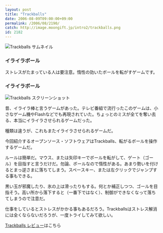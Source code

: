 ```yaml
---
layout: post
title: "Trackballs"
date: 2006-08-09T09:00:00+09:00
permalink: /2006/08/2190/
catch: http://image.moongift.jp/intro2/trackballs.png
id: 2182
---
```

 ![Trackballs サムネイル](http://image.moongift.jp/intro2/trackballs.t.png "Trackballs サムネイル")
  

### イライラボール
  
ストレスがたまっている人は要注意。惰性の効いたボールを転がすゲームです。  
<!--more-->  

### イライラボール
  

![Trackballs スクリーンショット](http://image.moongift.jp/intro2/trackballs.png "Trackballs スクリーンショット")

  

昔、イライラ棒と言うゲームがあった。テレビ番組で流行ったこのゲームは、小さなゲーム機やFlashなどでも再現されていた。ちょっとのミスが全てを奪い去る、本当にイライラさせられるゲームだった。

  

種類は違うが、これもまたイライラさせられるゲームだ。

  

今回紹介するオープンソース・ソフトウェアはTrackballs、転がるボールを操作するゲームだ。

  

ルールは簡単だ。マウス、または矢印キーでボールを転がして、ゲート（ゴール）を目指すと言うだけだ。勿論、ボールなので惰性がある。あまり勢いを付けるとまっ逆さまに落ちてしまう。スペースキー、または左クリックでジャンプする事もできる。

  

黒い玉が邪魔したり、氷の上は滑ったりもする。何とか補正しつつ、ゴールを目指そう。高い所から落下すると（一番下ではなく）、制御ができなくなって落ちてしまうので注意だ。

  

仕事をしているとストレスがかかる事もあるだろう。Trackballsはストレス解消には全くならないだろうが、一度トライしてみて欲しい。

  

[Trackballs レビュー](http://oss.moongift.jp/review/i-2194.html)はこちら

